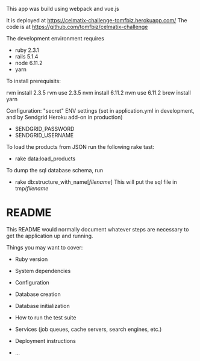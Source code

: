 This app was build using webpack and vue.js

It is deployed at https://celmatix-challenge-tomfbiz.herokuapp.com/
The code is at https://github.com/tomfbiz/celmatix-challenge

The development environment requires 
* ruby 2.3.1
* rails 5.1.4
* node 6.11.2
* yarn

To install prerequisits:

   rvm install 2.3.5
   rvm use 2.3.5
   nvm install 6.11.2
   nvm use 6.11.2
   brew install yarn


Configuration:
"secret" ENV settings (set in application.yml in development, and by Sendgrid Heroku add-on in production)
* SENDGRID_PASSWORD
* SENDGRID_USERNAME


To load the products from JSON run the following rake tast:
* rake data:load_products

To dump the sql database schema, run
* rake db:structure_with_name[_filename_]
This will put the sql file in tmp/_filename_

# README

This README would normally document whatever steps are necessary to get the
application up and running.

Things you may want to cover:

* Ruby version

* System dependencies

* Configuration

* Database creation

* Database initialization

* How to run the test suite

* Services (job queues, cache servers, search engines, etc.)

* Deployment instructions

* ...
